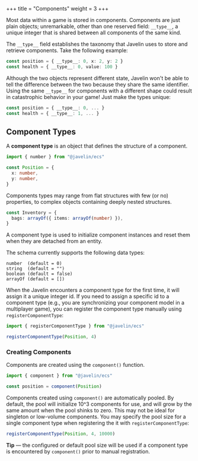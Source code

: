 +++
title = "Components"
weight = 3
+++

Most data within a game is stored in components. Components are just plain objects; unremarkable, other than one reserved field: `__type__`, a unique integer that is shared between all components of the same kind.

The `__type__` field establishes the taxonomy that Javelin uses to store and retrieve components. Take the following example:

```ts
const position = { __type__: 0, x: 2, y: 2 }
const health = { __type__: 0, value: 100 }
```

Although the two objects represent different state, Javelin won't be able to tell the difference between the two because they share the same identifier. Using the same `__type__` for components with a different shape could result in catastrophic behavior in your game! Just make the types unique:

```ts
const position = { __type__: 0, ... }
const health = { __type__: 1, ... }
```

## Component Types

A **component type** is an object that defines the structure of a component.

```ts
import { number } from "@javelin/ecs"

const Position = {
  x: number,
  y: number,
}
```

Components types may range from flat structures with few (or no) properties, to complex objects containing deeply nested structures.

```ts
const Inventory = {
  bags: arrayOf({ items: arrayOf(number) }),
}
```

A component type is used to initialize component instances and reset them when they are detached from an entity.

The schema currently supports the following data types:

```
number  (default = 0)
string  (default = "")
boolean (default = false)
arrayOf (default = [])
```

When the Javelin encounters a component type for the first time, it will assign it a unique integer id. If you need to assign a specific id to a component type (e.g., you are synchronizing your component model in a multiplayer game), you can register the component type manually using `registerComponentType`:

```ts
import { registerComponentType } from "@javelin/ecs"

registerComponentType(Position, 4)
```

### Creating Components

Components are created using the `component()` function.

```ts
import { component } from "@javelin/ecs"

const position = component(Position)
```

Components created using `component()` are automatically pooled. By default, the pool will initialize 10^3 components for use, and will grow by the same amount when the pool shinks to zero. This may not be ideal for singleton or low-volume components. You may specify the pool size for a single component type when registering the it with `registerComponentType`:

```ts
registerComponentType(Position, 4, 10000)
```

<aside>
  <p>
    <strong>Tip</strong> — the configured or default pool size will be used if a component type is encountered by <code>component()</code> prior to manual registration.
  </p>
</aside>
